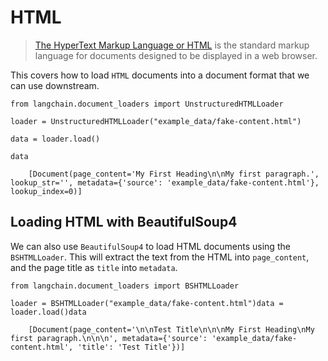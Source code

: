 HTML
====

> [The HyperText Markup Language or HTML](https://en.wikipedia.org/wiki/HTML) is the standard markup language for documents designed to be displayed in a web browser.

This covers how to load `HTML` documents into a document format that we can use downstream.

    from langchain.document_loaders import UnstructuredHTMLLoader

    loader = UnstructuredHTMLLoader("example_data/fake-content.html")

    data = loader.load()

    data

        [Document(page_content='My First Heading\n\nMy first paragraph.', lookup_str='', metadata={'source': 'example_data/fake-content.html'}, lookup_index=0)]

Loading HTML with BeautifulSoup4[](#loading-html-with-beautifulsoup4 "Direct link to Loading HTML with BeautifulSoup4")
------------------------------------------------------------------------------------------------------------------------

We can also use `BeautifulSoup4` to load HTML documents using the `BSHTMLLoader`. This will extract the text from the HTML into `page_content`, and the page title as `title` into `metadata`.

    from langchain.document_loaders import BSHTMLLoader

    loader = BSHTMLLoader("example_data/fake-content.html")data = loader.load()data

        [Document(page_content='\n\nTest Title\n\n\nMy First Heading\nMy first paragraph.\n\n\n', metadata={'source': 'example_data/fake-content.html', 'title': 'Test Title'})]